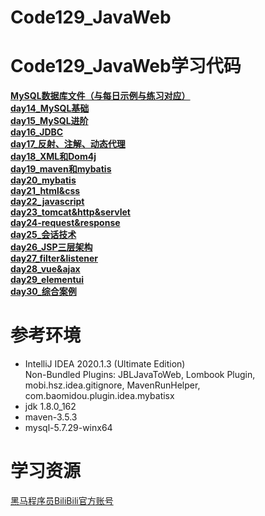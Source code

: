 # Code129_JavaWeb
# **Code129_JavaWeb学习代码**  
[**MySQL数据库文件（与每日示例与练习对应）**](https://github.com/LMWC/Code129_JavaWeb/tree/master/MySQL)  
[**day14_MySQL基础**](https://github.com/LMWC/Code129_JavaWeb/tree/master/day14/src)  
[**day15_MySQL进阶**](https://github.com/LMWC/Code129_JavaWeb/tree/master/day15/src)  
[**day16_JDBC**](https://github.com/LMWC/Code129_JavaWeb/tree/master/day16)  
[**day17_反射、注解、动态代理**](https://github.com/LMWC/Code129_JavaWeb/tree/master/day17)  
[**day18_XML和Dom4j**](https://github.com/LMWC/Code129_JavaWeb/tree/master/day18)  
[**day19_maven和mybatis**](https://github.com/LMWC/Code129_JavaWeb/tree/master/day19)  
[**day20_mybatis**](https://github.com/LMWC/Code129_JavaWeb/tree/master/day20)  
[**day21_html&css**](https://github.com/LMWC/Code129_JavaWeb/tree/master/day21)  
[**day22_javascript**](https://github.com/LMWC/Code129_JavaWeb/tree/master/day22)  
[**day23_tomcat&http&servlet**](https://github.com/LMWC/Code129_JavaWeb/tree/master/day23)  
[**day24-request&response**](https://github.com/LMWC/Code129_JavaWeb/tree/master/day24)  
[**day25_会话技术**](https://github.com/LMWC/Code129_JavaWeb/tree/master/day25)  
[**day26_JSP三层架构**](https://github.com/LMWC/Code129_JavaWeb/tree/master/day26)  
[**day27_filter&listener**](https://github.com/LMWC/Code129_JavaWeb/tree/master/day27)  
[**day28_vue&ajax**](https://github.com/LMWC/Code129_JavaWeb/tree/master/day28)  
[**day29_elementui**](https://github.com/LMWC/Code129_JavaWeb/tree/master/day29)  
[**day30_综合案例**](https://github.com/LMWC/Code129_JavaWeb/tree/master/day30)  



**参考环境**
=========================
- IntelliJ IDEA 2020.1.3 (Ultimate Edition)  
  Non-Bundled Plugins: JBLJavaToWeb, Lombook Plugin, mobi.hsz.idea.gitignore, MavenRunHelper,        com.baomidou.plugin.idea.mybatisx
- jdk 1.8.0_162  
- maven-3.5.3  
- mysql-5.7.29-winx64  



**学习资源**
=========================
[黑马程序员BiliBili官方账号](https://space.bilibili.com/37974444)
